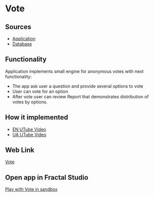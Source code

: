 # Vote

## Sources

- [Application](https://github.com/fraplat/FractalPlatform/tree/main/FractalPlatform.Examples/Applications/Vote/VoteApplication.cs)
- [Database](https://github.com/fraplat/FractalPlatform/tree/main/FractalPlatform.Examples/Databases/Vote)

## Functionality

Application implements small engine for anonymous votes with next functionality:

- The app ask user a question and provide several options to vote
- User can vote for an option
- After vote user can review Report that demonstrates distribution of votes by options.

## How it implemented

- [EN UTube Video](https://fraplat.tech/jupiter/UTube?tag=104)
- [UA UTube Video](https://fraplat.tech/jupiter/UTube?tag=204)

## Web Link

[Vote](https://fraplat.tech/jupiter/Vote)

## Open app in Fractal Studio

[Play with Vote in sandbox](https://fraplat.tech/mars/FractalStudio/?tag=Vote+template)


